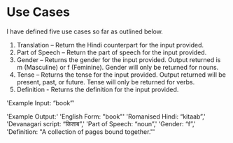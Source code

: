 # Use Cases

I have defined five use cases so far as outlined below. 

1. Translation – Return the Hindi counterpart for the input provided. 
2. Part of Speech – Return the part of speech for the input provided. 
3. Gender  – Returns the gender for the input provided. Output returned is m (Masculine) or f (Feminine). Gender will only be returned for nouns. 
4. Tense – Returns the tense for the input provided. Output returned will be present, past, or future. Tense will only be returned for verbs. 
5. Definition - Returns the definition for the input provided. 

'Example Input: “book”'

'Example Output:' 
'English Form: "book"'
'Romanised Hindi:  “kitaab”,' 
'Devanagari script: “किताब”,'
'Part of Speech: “noun”,'
'Gender: “f”,'
'Definition: "A collection of pages bound together."'

